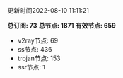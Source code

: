 更新时间2022-08-10 11:11:21

**总订阅: 73**
**总节点: 1871**
**有效节点: 659**
- v2ray节点: 69
- ss节点: 436
- trojan节点: 153
- ssr节点: 1
